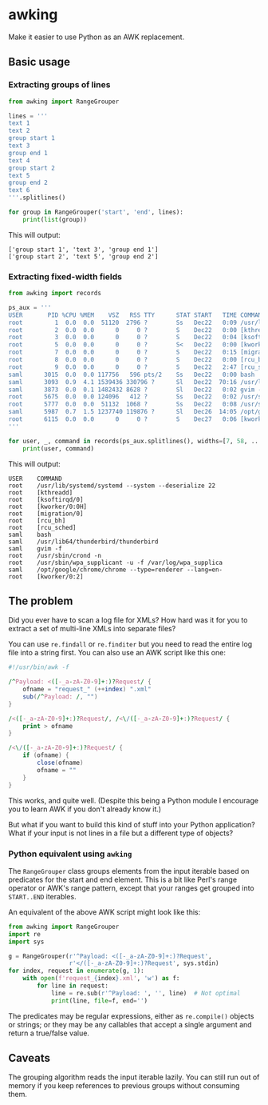 # awking

Make it easier to use Python as an AWK replacement.

## Basic usage

### Extracting groups of lines

```python
from awking import RangeGrouper

lines = '''
text 1
text 2
group start 1
text 3
group end 1
text 4
group start 2
text 5
group end 2
text 6
'''.splitlines()

for group in RangeGrouper('start', 'end', lines):
    print(list(group))
```

This will output:

```text
['group start 1', 'text 3', 'group end 1']
['group start 2', 'text 5', 'group end 2']
```

### Extracting fixed-width fields

```python
from awking import records

ps_aux = '''
USER       PID %CPU %MEM    VSZ   RSS TTY      STAT START   TIME COMMAND
root         1  0.0  0.0  51120  2796 ?        Ss   Dec22   0:09 /usr/lib/systemd/systemd --system --deserialize 22
root         2  0.0  0.0      0     0 ?        S    Dec22   0:00 [kthreadd]
root         3  0.0  0.0      0     0 ?        S    Dec22   0:04 [ksoftirqd/0]
root         5  0.0  0.0      0     0 ?        S<   Dec22   0:00 [kworker/0:0H]
root         7  0.0  0.0      0     0 ?        S    Dec22   0:15 [migration/0]
root         8  0.0  0.0      0     0 ?        S    Dec22   0:00 [rcu_bh]
root         9  0.0  0.0      0     0 ?        S    Dec22   2:47 [rcu_sched]
saml      3015  0.0  0.0 117756   596 pts/2    Ss   Dec22   0:00 bash
saml      3093  0.9  4.1 1539436 330796 ?      Sl   Dec22  70:16 /usr/lib64/thunderbird/thunderbird
saml      3873  0.0  0.1 1482432 8628 ?        Sl   Dec22   0:02 gvim -f
root      5675  0.0  0.0 124096   412 ?        Ss   Dec22   0:02 /usr/sbin/crond -n
root      5777  0.0  0.0  51132  1068 ?        Ss   Dec22   0:08 /usr/sbin/wpa_supplicant -u -f /var/log/wpa_supplica
saml      5987  0.7  1.5 1237740 119876 ?      Sl   Dec26  14:05 /opt/google/chrome/chrome --type=renderer --lang=en-
root      6115  0.0  0.0      0     0 ?        S    Dec27   0:06 [kworker/0:2]
'''

for user, _, command in records(ps_aux.splitlines(), widths=[7, 58, ...]):
    print(user, command)
```

This will output:

```text
USER    COMMAND
root    /usr/lib/systemd/systemd --system --deserialize 22
root    [kthreadd]
root    [ksoftirqd/0]
root    [kworker/0:0H]
root    [migration/0]
root    [rcu_bh]
root    [rcu_sched]
saml    bash
saml    /usr/lib64/thunderbird/thunderbird
saml    gvim -f
root    /usr/sbin/crond -n
root    /usr/sbin/wpa_supplicant -u -f /var/log/wpa_supplica
saml    /opt/google/chrome/chrome --type=renderer --lang=en-
root    [kworker/0:2]
```

## The problem

Did you ever have to scan a log file for XMLs? How hard was it for you to
extract a set of multi-line XMLs into separate files?

You can use `re.findall` or `re.finditer` but you need to read the entire log
file into a string first. You can also use an AWK script like this one:

```awk
#!/usr/bin/awk -f

/^Payload: <([-_a-zA-Z0-9]+:)?Request/ {
    ofname = "request_" (++index) ".xml"
    sub(/^Payload: /, "")
}

/<([-_a-zA-Z0-9]+:)?Request/, /<\/([-_a-zA-Z0-9]+:)?Request/ {
    print > ofname
}

/<\/([-_a-zA-Z0-9]+:)?Request/ {
    if (ofname) {
        close(ofname)
        ofname = ""
    }
}
```

This works, and quite well. (Despite this being a Python module I encourage you
to learn AWK if you don't already know it.)

But what if you want to build this kind of stuff into your Python application?
What if your input is not lines in a file but a different type of objects?

### Python equivalent using `awking`

The `RangeGrouper` class groups elements from the input iterable based on
predicates for the start and end element. This is a bit like Perl's range
operator or AWK's range pattern, except that your ranges get grouped into
`START..END` iterables.

An equivalent of the above AWK script might look like this:

```python
from awking import RangeGrouper
import re
import sys

g = RangeGrouper(r'^Payload: <([-_a-zA-Z0-9]+:)?Request',
                 r'</([-_a-zA-Z0-9]+:)?Request', sys.stdin)
for index, request in enumerate(g, 1):
    with open(f'request_{index}.xml', 'w') as f:
        for line in request:
            line = re.sub(r'^Payload: ', '', line)  # Not optimal
            print(line, file=f, end='')
```

The predicates may be regular expressions, either as `re.compile()` objects or
strings; or they may be any callables that accept a single argument and return
a true/false value.

## Caveats

The grouping algorithm reads the input iterable lazily. You can still run out
of memory if you keep references to previous groups without consuming them.
